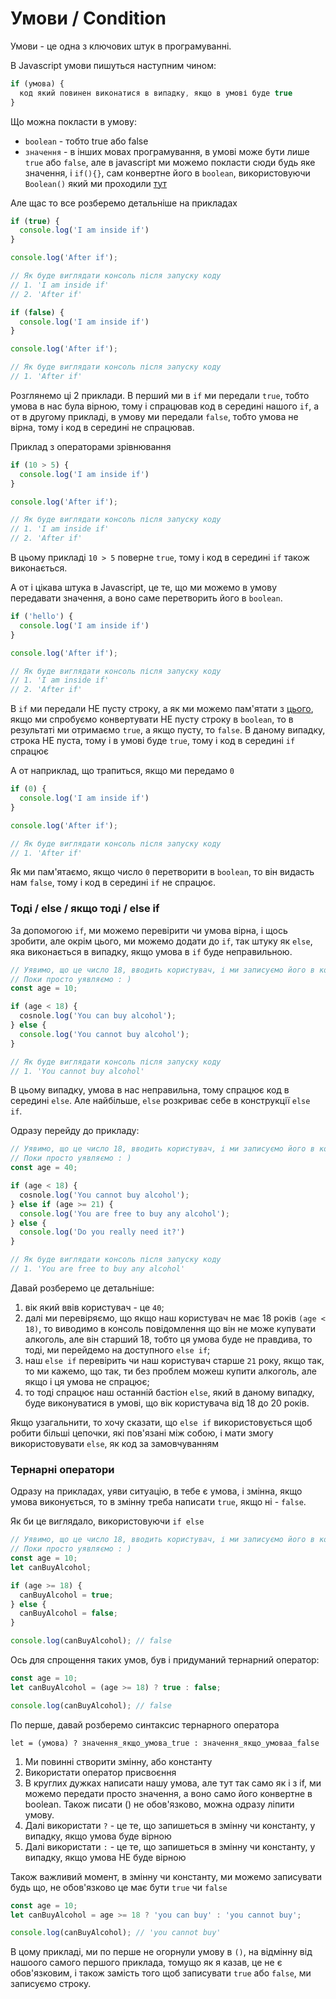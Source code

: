 # Умови / Condition
Умови - це одна з ключових штук в програмуванні.

В Javascript умови пишуться наступним чином:
```js
if (умова) {
  код який повинен виконатися в випадку, якщо в умові буде true
}
```

Що можна покласти в умову:
- `boolean` - тобто true або false
- `значення` - в інших мовах програмування, в умові може бути лише `true` або `false`, але в javascript ми можемо покласти сюди будь яке значення, і `if(){}`, сам конвертне його в `boolean`, використовуючи `Boolean()` який ми проходили [тут](../type-conversion/README.md)


Але щас то все розберемо детальніше на прикладах
```js
if (true) {
  console.log('I am inside if')
}

console.log('After if');

// Як буде виглядати консоль після запуску коду
// 1. 'I am inside if'
// 2. 'After if'
```
```js
if (false) {
  console.log('I am inside if')
}

console.log('After if');

// Як буде виглядати консоль після запуску коду
// 1. 'After if'
```

Розглянемо ці 2 приклади. В перший ми в `if` ми передали `true`, тобто умова в нас була вірною, тому і спрацював код в середині нашого `if`, а от в другому прикладі, в умову ми передали `false`, тобто умова не вірна, тому і код в середині не спрацював.

Приклад з операторами зрівнювання
```js
if (10 > 5) {
  console.log('I am inside if')
}

console.log('After if');

// Як буде виглядати консоль після запуску коду
// 1. 'I am inside if'
// 2. 'After if'
```

В цьому прикладі `10 > 5` поверне `true`, тому і код в середині `if` також виконається.

А от і цікава штука в Javascript, це те, що ми можемо в умову передавати значення, а воно саме перетворить його в `boolean`.
```js
if ('hello') {
  console.log('I am inside if')
}

console.log('After if');

// Як буде виглядати консоль після запуску коду
// 1. 'I am inside if'
// 2. 'After if'
```

В `if` ми передали НЕ пусту строку, а як ми можемо пам'ятати з [цього](../type-conversion/README.md), якщо ми спробуємо конвертувати НЕ пусту строку в `boolean`, то в результаті ми отримаємо `true`, а якщо пусту, то `false`. В даному випадку, строка НЕ пуста, тому і в умові буде `true`, тому і код в середині `if` спрацює

А от наприклад, що трапиться, якщо ми передамо `0`
```js
if (0) {
  console.log('I am inside if')
}

console.log('After if');

// Як буде виглядати консоль після запуску коду
// 1. 'After if'
```

Як ми пам'ятаємо, якщо число `0` перетворити в `boolean`, то він видасть нам `false`, тому і код в середині `if` не спрацює.

### Тоді / else / якщо тоді / else if 
За допомогою `if`, ми можемо перевірити чи умова вірна, і щось зробити, але окрім цього, ми можемо додати до `if`, так штуку як `else`, яка виконається в випадку, якщо умова в `if` буде неправильною.
```js
// Уявимо, що це число 18, вводить користувач, і ми записуємо його в константу
// Поки просто уявляємо : ) 
const age = 10;

if (age < 18) {
  cosnole.log('You can buy alcohol');
} else {
  console.log('You cannot buy alcohol');
}

// Як буде виглядати консоль після запуску коду
// 1. 'You cannot buy alcohol'
```
В цьому випадку, умова в нас неправильна, тому спрацює код в середині `else`. Але найбільше, `else` розкриває себе в конструкції `else if`.

Одразу перейду до прикладу:
```js
// Уявимо, що це число 18, вводить користувач, і ми записуємо його в константу
// Поки просто уявляємо : ) 
const age = 40;

if (age < 18) {
  cosnole.log('You cannot buy alcohol');
} else if (age >= 21) {
  console.log('You are free to buy any alcohol');
} else {
  console.log('Do you really need it?')
}

// Як буде виглядати консоль після запуску коду
// 1. 'You are free to buy any alcohol'
```

Давай розберемо це детальніше:
1. вік який ввів користувач - це `40`;
2. далі ми перевіряємо, що якщо наш користувач не має 18 років `(age < 18)`, то виводимо в консоль повідомлення що він не може купувати алкоголь, але він старший 18, тобто ця умова буде не правдива, то тоді, ми перейдемо на доступного `else if`;
3. наш `else if` перевірить чи наш користувач старше `21` року, якщо так, то ми кажемо, що так, ти без проблем можеш купити алкоголь, але якщо і ця умова не спрацює;
4. то тоді спрацює наш останній бастіон `else`, який в даному випадку, буде виконуватися в умові, що вік користувача від 18 до 20 років.

Якщо узагальнити, то хочу сказати, що `else if` використовується щоб робити більші цепочки, які пов'язані між собою, і мати змогу використовувати `else`, як код за замовчуванням


### Тернарні оператори
Одразу на прикладах, уяви ситуацію, в тебе є умова, і змінна, якщо умова виконується, то в змінну треба написати `true`, якщо ні - `false`. 

Як би це виглядало, використовуючи `if else`

```js
// Уявимо, що це число 18, вводить користувач, і ми записуємо його в константу
// Поки просто уявляємо : ) 
const age = 10;
let canBuyAlcohol;

if (age >= 18) {
  canBuyAlcohol = true;
} else {
  canBuyAlcohol = false;
}

console.log(canBuyAlcohol); // false
```

Ось для спрощення таких умов, був і придуманий тернарний оператор:
```js
const age = 10;
let canBuyAlcohol = (age >= 18) ? true : false;

console.log(canBuyAlcohol); // false
```

По перше, давай розберемо синтаксис тернарного оператора

`let = (умова) ? значення_якщо_умова_true : значення_якщо_умоваа_false`

1. Ми повинні створити змінну, або константу
2. Використати оператор присвоєння
3. В круглих дужках написати нашу умова, але тут так само як і з if, ми можемо передати просто значення, а воно само його конвертне в boolean. Також писати () не обов'язково, можна одразу ліпити умову.
4. Далі використати `?` - це те, що запишеться в змінну чи константу, у випадку, якщо умова буде вірною
5. Далі використати `:` - це те, що запишеться в змінну чи константу, у випадку, якщо умова НЕ буде вірною

Також важливий момент, в змінну чи константу, ми можемо записувати будь що, не обов'язково це має бути `true` чи `false`

```js
const age = 10;
let canBuyAlcohol = age >= 18 ? 'you can buy' : 'you cannot buy';

console.log(canBuyAlcohol); // 'you cannot buy'
```

В цому прикладі, ми по перше не огорнули умову в `()`, на відмінну від нашоого самого першого приклада, томущо як я казав, це не є обов'язковим, і також замість того щоб записувати `true` або `false`, ми записуємо строку.
